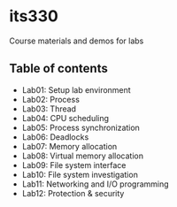 # its330
Course materials and demos for labs

## Table of contents
* Lab01: Setup lab environment
* Lab02: Process
* Lab03: Thread
* Lab04: CPU scheduling
* Lab05: Process synchronization
* Lab06: Deadlocks
* Lab07: Memory allocation
* Lab08: Virtual memory allocation
* Lab09: File system interface
* Lab10: File system investigation
* Lab11: Networking and I/O programming
* Lab12: Protection & security


